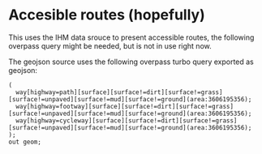 # Accesible routes (hopefully)

This uses the IHM data srouce to present accessible routes, the following overpass query might be needed, but is not in use right now.


The geojson source uses the following overpass turbo query exported as geojson:
```
(
  way[highway=path][surface][surface!=dirt][surface!=grass][surface!=unpaved][surface!=mud][surface!=ground](area:3606195356);
  way[highway=footway][surface][surface!=dirt][surface!=grass][surface!=unpaved][surface!=mud][surface!=ground](area:3606195356);
  way[highway=cycleway][surface][surface!=dirt][surface!=grass][surface!=unpaved][surface!=mud][surface!=ground](area:3606195356);
);
out geom;
```
